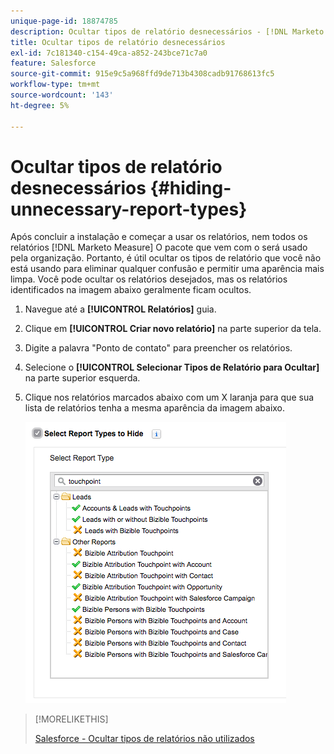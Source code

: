 ```yaml
---
unique-page-id: 18874785
description: Ocultar tipos de relatório desnecessários - [!DNL Marketo Measure]
title: Ocultar tipos de relatório desnecessários
exl-id: 7c181340-c154-49ca-a852-243bce71c7a0
feature: Salesforce
source-git-commit: 915e9c5a968ffd9de713b4308cadb91768613fc5
workflow-type: tm+mt
source-wordcount: '143'
ht-degree: 5%

---
```


# Ocultar tipos de relatório desnecessários {#hiding-unnecessary-report-types}

Após concluir a instalação e começar a usar os relatórios, nem todos os relatórios [!DNL Marketo Measure] O pacote que vem com o será usado pela organização. Portanto, é útil ocultar os tipos de relatório que você não está usando para eliminar qualquer confusão e permitir uma aparência mais limpa. Você pode ocultar os relatórios desejados, mas os relatórios identificados na imagem abaixo geralmente ficam ocultos.

1. Navegue até a **[!UICONTROL Relatórios]** guia.

1. Clique em **[!UICONTROL Criar novo relatório]** na parte superior da tela.

1. Digite a palavra &quot;Ponto de contato&quot; para preencher os relatórios.

1. Selecione o **[!UICONTROL Selecionar Tipos de Relatório para Ocultar]** na parte superior esquerda.

1. Clique nos relatórios marcados abaixo com um X laranja para que sua lista de relatórios tenha a mesma aparência da imagem abaixo.

   ![](assets/1-4.png)

>[!MORELIKETHIS]
>
>[Salesforce - Ocultar tipos de relatórios não utilizados](https://help.salesforce.com/articleView?id=release-notes.rn_analytics_hide_report_types.htm&amp;type=5&amp;language=en_us)
